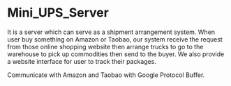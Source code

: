 # Mini_UPS_Server
It is a server which can serve as a shipment arrangement system. When user buy something on Amazon or Taobao, our system receive the request from those online shopping website then arrange trucks to go to the warehouse to pick up commodities then send to the buyer. We also provide a website interface for user to track their packages.

Communicate with Amazon and Taobao with Google Protocol Buffer.

